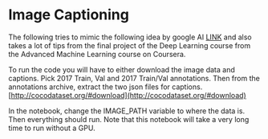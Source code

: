 # Image Captioning

The following tries to mimic the following idea by google AI [LINK](https://ai.googleblog.com/2014/11/a-picture-is-worth-thousand-coherent.html)
and also takes a lot of tips from the final project of the Deep Learning course from the Advanced Machine Learning course on Coursera.

To run the code you will have to either download the image data and captions. Pick 2017 Train, Val and 2017 Train/Val annotations.
Then from the annotations archive, extract the two json files for captions.
[http://cocodataset.org/#download](http://cocodataset.org/#download)

In the notebook, change the IMAGE_PATH variable to where the data is. Then everything should run. Note that this notebook will take 
a very long time to run without a GPU.